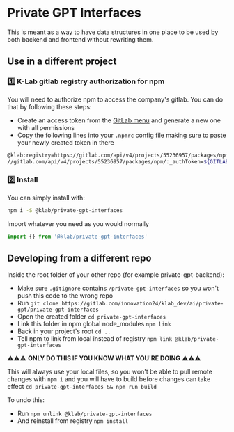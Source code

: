 # Private GPT Interfaces

This is meant as a way to have data structures in one place to be used by both backend and frontend without rewriting them.

## Use in a different project

### 1️⃣ K-Lab gitlab registry authorization for npm

You will need to authorize npm to access the company's gitlab.
You can do that by following these steps:

- Create an access token from the [GitLab menu](https://gitlab.com/-/profile/personal_access_tokens) and generate a new one with all permissions
- Copy the following lines into your `.npmrc` config file making sure to paste your newly created token in there

```bash
@klab:registry=https://gitlab.com/api/v4/projects/55236957/packages/npm/
//gitlab.com/api/v4/projects/55236957/packages/npm/:_authToken=${GITLAB_TOKEN}
```

### 2️⃣ Install

You can simply install with:

```bash
npm i -S @klab/private-gpt-interfaces
```

Import whatever you need as you would normally

```typescript
import {} from '@klab/private-gpt-interfaces'
```

## Developing from a different repo

Inside the root folder of your other repo (for example private-gpt-backend):

- Make sure `.gitignore` contains `/private-gpt-interfaces` so you won't push this code to the wrong repo
- Run `git clone https://gitlab.com/innovation24/klab_dev/ai/private-gpt/private-gpt-interfaces`
- Open the created folder `cd private-gpt-interfaces`
- Link this folder in npm global node_modules `npm link`
- Back in your project's root `cd ..`
- Tell npm to link from local instead of registry `npm link @klab/private-gpt-interfaces`

⚠️⚠️⚠️ **ONLY DO THIS IF YOU KNOW WHAT YOU'RE DOING** ⚠️⚠️⚠️

This will always use your local files, so you won't be able to pull remote changes with `npm i` and you will have to build before changes can take effect `cd private-gpt-interfaces && npm run build`

To undo this:

- Run `npm unlink @klab/private-gpt-interfaces`
- And reinstall from registry `npm install`
